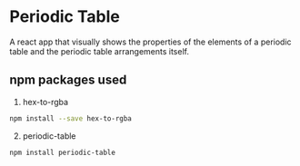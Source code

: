 # Periodic Table

A react app that visually shows the properties of the elements of a periodic table and the periodic table arrangements itself.

## npm packages used
1. hex-to-rgba
```sh
npm install --save hex-to-rgba
```

2. periodic-table
```sh
npm install periodic-table
```